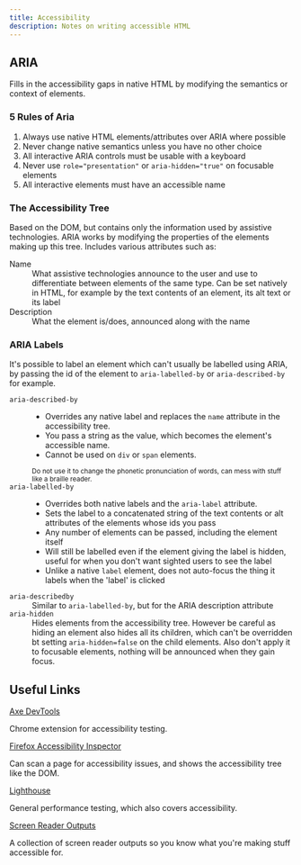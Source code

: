 ```yaml
---
title: Accessibility
description: Notes on writing accessible HTML
---
```


## ARIA

Fills in the accessibility gaps in native HTML by modifying the semantics
or context of elements.

### 5 Rules of Aria

1. Always use native HTML elements/attributes over ARIA where possible
2. Never change native semantics unless you have no other choice
3. All interactive ARIA controls must be usable with a keyboard
4. Never use `role="presentation"` or `aria-hidden="true"` on focusable elements
5. All interactive elements must have an accessible name

### The Accessibility Tree

Based on the DOM, but contains only the information used by assistive
technologies. ARIA works by modifying the properties of the elements
making up this tree. Includes various attributes such as:

<dl>
  <dt>Name</dt>
  <dd>
    What assistive technologies announce to the user and use to
    differentiate between elements of the same type. Can be set natively in
    HTML, for example by the text contents of an element, its alt text or
    its label
  </dd>
  <dt>Description</dt>
  <dd>What the element is/does, announced along with the name</dd>
</dl>

### ARIA Labels

It's possible to label an element which can't usually be labelled using
ARIA, by passing the id of the element to `aria-labelled-by` or
`aria-described-by` for example.

<dl>
  <dt><code>aria-described-by</code></dt>
  <dd>
    <ul>
      <li>
        Overrides any native label and replaces the
        <code>name</code> attribute in the accessibility tree.
      </li>
      <li>
        You pass a string as the value, which becomes the element's
        accessible name.
      </li>
      <li>
        Cannot be used on <code>div</code> or <code>span</code> elements.
      </li>
    </ul>
    <small
      >Do not use it to change the phonetic pronunciation of words, can mess
      with stuff like a braille reader.</small
    >
  </dd>
  <dt><code>aria-labelled-by</code></dt>
  <dd>
    <ul>
      <li>
        Overrides both native labels and the
        <code>aria-label</code> attribute.
      </li>
      <li>
        Sets the label to a concatenated string of the text contents or alt
        attributes of the elements whose ids you pass
      </li>
      <li>
        Any number of elements can be passed, including the element itself
      </li>
      <li>
        Will still be labelled even if the element giving the label is
        hidden, useful for when you don't want sighted users to see the
        label
      </li>
      <li>
        Unlike a native <code>label</code> element, does not auto-focus the
        thing it labels when the 'label' is clicked
      </li>
    </ul>
  </dd>
  <dt><code>aria-describedby</code></dt>
  <dd>
    Similar to <code>aria-labelled-by</code>, but for the ARIA description
    attribute
  </dd>
  <dt><code>aria-hidden</code></dt>
  <dd>
    Hides elements from the accessibility tree. However be careful as hiding
    an element also hides all its children, which can't be overridden bt
    setting <code>aria-hidden=false</code> on the child elements. Also don't
    apply it to focusable elements, nothing will be announced when they gain
    focus.
  </dd>
</dl>

## Useful Links

[Axe DevTools](https://chrome.google.com/webstore/detail/axe-devtools-web-accessib/lhdoppojpmngadmnindnejefpokejbdd?hl=en-US)

Chrome extension for accessibility testing.

[Firefox Accessibility Inspector](https://firefox-source-docs.mozilla.org/devtools-user/accessibility_inspector/)

Can scan a page for accessibility issues, and shows the accessibility tree like the DOM.

[Lighthouse](https://developer.chrome.com/docs/lighthouse/overview/)

General performance testing, which also covers accessibility.

[Screen Reader Outputs](https://github.com/thatblindgeye/screenreader-outputs)

A collection of screen reader outputs so you know what you're making stuff accessible for.
